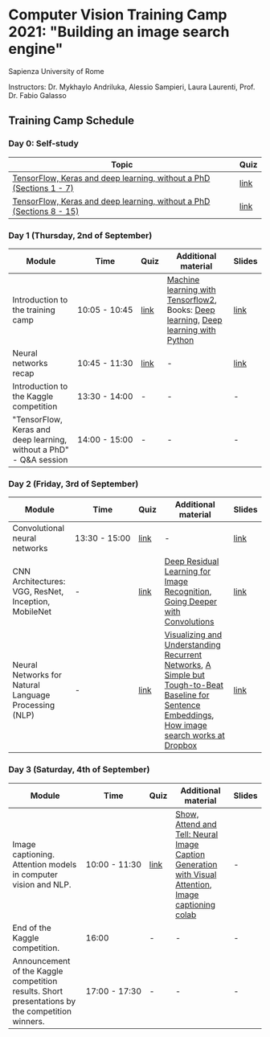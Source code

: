 # Computer Vision Training Camp 2021: "Building an image search engine"
Sapienza University of Rome

Instructors: Dr. Mykhaylo Andriluka, Alessio Sampieri, Laura Laurenti, Prof. Dr. Fabio Galasso

## Training Camp Schedule 

### Day 0: Self-study 

| Topic  | Quiz | 
|--- |--- |
| [TensorFlow, Keras and deep learning, without a PhD (Sections 1 - 7)](https://codelabs.developers.google.com/codelabs/cloud-tensorflow-mnist) | [link](https://forms.gle/2WR4vHGgUWokz5BGA) | 
| [TensorFlow, Keras and deep learning, without a PhD (Sections 8 - 15)](https://codelabs.developers.google.com/codelabs/cloud-tensorflow-mnist/#7)| [link](https://forms.gle/FVcGxoFnRG87qCdL9) | 


### Day 1 (Thursday, 2nd of September)

| Module | Time | Quiz | Additional material |  Slides  |
|--- |--- | --- | --- |  --- | 
| Introduction to the training camp  |<nobr>10:05 - 10:45</nobr>| [link](https://forms.gle/qQg8aJsfUoR56AnF8) | [Machine learning with Tensorflow2](https://www.tensorflow.org/resources/learn-ml/basics-of-machine-learning), Books: [Deep learning](https://www.deeplearningbook.org/), [Deep learning with Python](https://www.manning.com/books/deep-learning-with-python#toc) | [link](Sapienza_Training_Camp_2021_Introduction.pdf) | 
| Neural networks recap  |<nobr>10:45 - 11:30</nobr>| [link](https://forms.gle/1eBxNHe835aGXk4G6) | - | [link](Sapienza_Training_Camp_2021_Introduction_to_Neural_Networks.pdf) | 
| Introduction to the Kaggle competition |<nobr>13:30 - 14:00</nobr>| - | - | - | 
| "TensorFlow, Keras and deep learning, without a PhD" - Q&A session|<nobr>14:00 - 15:00</nobr>| - | - | - | 


### Day 2 (Friday, 3rd of September)

| Module | Time | Quiz | Additional material |  Slides  |
|--- |--- | --- | --- |  --- | 
| Convolutional neural networks | <nobr>13:30 - 15:00</nobr> | [link](https://forms.gle/4UjroG8mQEtFVFE29) | - | [link](Sapienza_Training_Camp_2021_Convolutional_Neural_Networks.pdf) | 
| CNN Architectures: VGG, ResNet, Inception, MobileNet | - | [link](https://forms.gle/HpezKsTfBgzkgLZZ7)  | [Deep Residual Learning for Image Recognition](https://arxiv.org/abs/1512.03385), [Going Deeper with Convolutions](https://arxiv.org/abs/1409.4842) | [link](Sapienza_Training_Camp_2021_VGG_ResNet_Inception.pdf) | 
| Neural Networks for Natural Language Processing (NLP) | - | [link](https://forms.gle/5aMkFgFbYJNC7Do18) | [Visualizing and Understanding Recurrent Networks](https://arxiv.org/pdf/1506.02078.pdf), [A Simple but Tough-to-Beat Baseline for Sentence Embeddings](https://openreview.net/forum?id=SyK00v5xx), [How image search works at Dropbox](https://dropbox.tech/machine-learning/how-image-search-works-at-dropbox) | [link](Sapienza_Training_Camp_2021_Deep_Learning_for_Natural_Language_Processing.pdf) | 

### Day 3 (Saturday, 4th of September)

| Module | Time | Quiz | Additional material |  Slides |
|--- |--- | --- | --- |  --- | 
| Image captioning. Attention models in computer vision and NLP. |<nobr>10:00 - 11:30</nobr>| [link](https://forms.gle/RnBLRo9My5fWF8s2A) | [Show, Attend and Tell: Neural Image Caption Generation with Visual Attention](https://arxiv.org/abs/1502.03044), [Image captioning colab](https://colab.sandbox.google.com/github/tensorflow/docs/blob/master/site/en/tutorials/text/image_captioning.ipynb) | - | 
| End of the Kaggle competition. | 16:00  | - | - | - | 
| Announcement of the Kaggle competition results. Short presentations by the competition winners. |<nobr>17:00 - 17:30</nobr>| - | - | - | 
